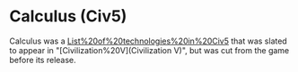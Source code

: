 # Calculus (Civ5)


Calculus was a [List%20of%20technologies%20in%20Civ5](technology) that was slated to appear in "[Civilization%20V](Civilization V)", but was cut from the game before its release.